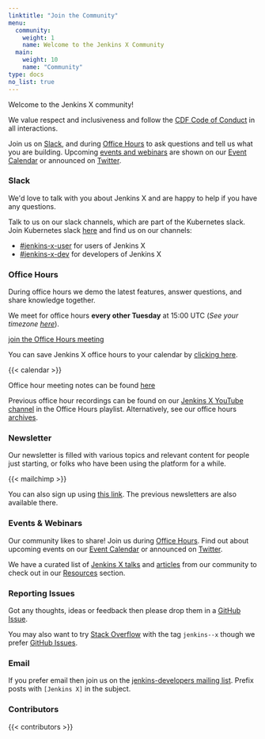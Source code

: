 ```yaml
---
linktitle: "Join the Community"
menu:
  community:
    weight: 1
    name: Welcome to the Jenkins X Community
  main:
    weight: 10
    name: "Community"
type: docs
no_list: true
---
```


Welcome to the Jenkins X community!

We value respect and inclusiveness and follow the [CDF Code of Conduct](/community/code_of_conduct/) in all interactions.

Join us on [Slack](/community/#slack), and during [Office Hours](/community/#office-hours) to ask questions and tell us what you are building.
Upcoming [events and webinars](/community/#events--webinars) are shown on our [Event Calendar](/community/calendar) or announced on [Twitter](https://twitter.com/jenkinsxio).

<!-- {{< figure src="/images/community/GoCommunity-background.png" class="img-thumbnail" >}}
image by Ashley McNamara, [creative commons license](https://github.com/ashleymcnamara/gophers/blob/master/GoCommunity.png) -->

### Slack

We'd love to talk with you about Jenkins X and are happy to help if you have any questions.

Talk to us on our slack channels, which are part of the Kubernetes slack.
Join Kubernetes slack [here](https://slack.k8s.io/) and find us on our channels:

- [\#jenkins-x-user](https://kubernetes.slack.com/messages/C9MBGQJRH) for users of Jenkins X
- [\#jenkins-x-dev](https://kubernetes.slack.com/messages/C9LTHT2BB) for developers of Jenkins X

### Office Hours

During office hours we demo the latest features, answer questions, and share knowledge together.

We meet for office hours **every other Tuesday** at 15:00 UTC (_See your timezone [here](https://time.is/1500_in_UTC)_).

<a href="https://us04web.zoom.us/j/78274076398?pwd=UGZwTDlLRDh1Yng2S09rNm1LZjY0dz09" class="btn btn-lg bg-primary text-white">join the Office Hours meeting</a>

You can save Jenkins X office hours to your calendar by [clicking here](https://calendar.google.com/event?action=TEMPLATE&tmeid=ZTM2N2ducTd2MDJubXY2N2hwc2N2dGNyMm9fMjAyMjAxMThUMTUwMDAwWiByNnE4OW91MzI3MHExZXBnYnI2dWpqMjgxNEBn&tmsrc=r6q89ou3270q1epgbr6ujj2814%40group.calendar.google.com&scp=ALL).

{{< calendar >}}

Office hour meeting notes can be found [here](https://docs.google.com/document/d/1gQIIVYboInUTpb2v5ZxC80suBPJ6T2Z18Ba1EL7YPOI/edit?usp=sharing)

Previous office hour recordings can be found on our [Jenkins X YouTube channel](https://www.youtube.com/channel/UCN2kblPjXKMcjjVYmwvquvg/playlists) in the Office Hours playlist.
Alternatively, see our office hours [archives](/community/office_hours/).

### Newsletter

Our newsletter is filled with various topics and relevant content for people just starting, or folks who have been using the platform for a while.

{{< mailchimp >}}

You can also sign up using [this link](https://us7.campaign-archive.com/home/?u=d0c128ac1f69ba2bb20742976&id=84d053b0a0).
The previous newsletters are also available there.

### Events & Webinars

Our community likes to share! Join us during [Office Hours](/community/office_hours).
Find out about upcoming events on our [Event Calendar](/community/calendar) or announced on [Twitter](https://twitter.com/jenkinsxio).

We have a curated list of [Jenkins X talks](/docs/resources/demos-talks-posts/talks/) and [articles](/docs/resources/demos-talks-posts/articles/) from our community to check out in our [Resources](/docs/resources/demos-talks-posts/) section.

### Reporting Issues

Got any thoughts, ideas or feedback then please drop them in a [GitHub Issue](https://github.com/jenkins-x/jx/issues/new).

You may also want to try [Stack Overflow](https://stackoverflow.com/questions/tagged/jenkins--x) with the tag `jenkins--x` though we prefer [GitHub Issues](https://github.com/jenkins-x/jx/issues).

### Email

If you prefer email then join us on the [jenkins-developers mailing list](https://groups.google.com/forum/#!forum/jenkinsci-dev). Prefix posts with `[Jenkins X]` in the subject.

### Contributors

{{< contributors >}}
